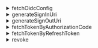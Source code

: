 <details>
  <summary>fetchOidcConfig</summary>

Return `OidcConfigResponse` by requesting to `/oidc/.well-known/openid-configuration`.

**Parameters**

| Name     | Type     | Notes                     |
| -------- | -------- | ------------------------- |
| endpoint | `string` | The OIDC service endpoint |

**Return Type**

`OidcConfigResponse`

**Throws**

- Fetch failed

</details>

<details>
  <summary>generateSignInUri</summary>

**Parameters**

| Name                  | Type       | Required | Notes                                                             |
| --------------------- | ---------- | -------- | ----------------------------------------------------------------- |
| authorizationEndpoint | `string`   | ✅       |                                                                   |
| clientId              | `string`   | ✅       |                                                                   |
| redirectUri           | `string`   | ✅       |                                                                   |
| codeChallenge         | `string`   | ✅       |                                                                   |
| state                 | `string`   | ✅       |                                                                   |
| scopes                | `string[]` |          | The implementation may vary according to language specifications. |
| resources             | `string[]` |          | The implementation may vary according to language specifications. |
| prompt                | `string`   |          | Default: `consent`.                                               |

The URL will be generated based on `authorizationEndpoint` and contains the following query params:

**Sign-In Url Query Parameters**

| Query Key             | Required | Notes                                                                                                            |
| --------------------- | -------- | ---------------------------------------------------------------------------------------------------------------- |
| client_id             | ✅       |                                                                                                                  |
| redirect_uri          | ✅       |                                                                                                                  |
| code_challenge        | ✅       |                                                                                                                  |
| code_challenge_method | ✅       | Hardcoded as S256.                                                                                               |
| state                 | ✅       |                                                                                                                  |
| scope                 | ✅       | scope always contains openid and offline_access, even the input scope provides a null or empty scope value.      |
| resource              |          | We can add resource to uri more than once, the backend will convert them as a list. e.g. `resource=a&resource=b` |
| response_type         | ✅       | Hardcoded as code.                                                                                               |
| prompt                | ✅       |                                                                                                                  |

**Return Type**

`string`

</details>

<details>
  <summary>generateSignOutUri</summary>

**Parameters**

| Name                  | Type     | Required |
| --------------------- | -------- | -------- |
| endSessionEndpoint    | `string` | ✅       |
| idToken               | `string` | ✅       |
| postLogoutRedirectUri | `string` |          |

The URL to be generated will be based on `endSessionEndpoint` and contain the following query parameters:

**Sign-Out Url Query Parameters**

| Query Key                | Required | Notes                                         |
| ------------------------ | -------- | --------------------------------------------- |
| id_token_hint            | ✅       | the inputed `idToken` parameter               |
| post_logout_redirect_uri |          | the inputed `postLogoutRedirectUri` parameter |

**Return Type**

`string`

</details>

<details>
  <summary>fetchTokenByAuthorizationCode</summary>

Fetch a token (`CodeTokenResponse`) by requesting to `/oidc/token` (by authorization code).

**Parameters**

| Name          | Type     | Required |
| ------------- | -------- | -------- |
| tokenEndpoint | `string` | ✅       |
| code          | `string` | ✅       |
| codeVerifier  | `string` | ✅       |
| clientId      | `string` | ✅       |
| redirectUri   | `string` | ✅       |
| resource      | `string` |          |

**HTTP Request**

- Endpoint: `/oidc/token`
- Method: `POST`
- Content-Type: `application/x-www-form-urlencoded`
- Payload:

| Query Key     | Type                           | Required |
| ------------- | ------------------------------ | -------- |
| grant_type    | `string: 'authorization_code'` | ✅       |
| code          | `string`                       | ✅       |
| code_verifier | `string`                       | ✅       |
| client_id     | `string`                       | ✅       |
| redirect_uri  | `string`                       | ✅       |
| resource      | `string`                       |          |

**Return Type**

`CodeTokenResponse`

**Throws**

- Fetch failed

</details>

<details>
  <summary>fetchTokenByRefreshToken</summary>

Fetch a token (`RefreshTokenTokenResponse`) via `/oidc/token` (by refresh token).

**Parameters**

| Name          | Type     | Required |
| ------------- | -------- | -------- |
| tokenEndpoint | `string` | ✅       |
| clientId      | `string` | ✅       |
| refreshToken  | `string` | ✅       |
| resource      | `string` |          |
| scopes        | `string` |          |

**HTTP Request**

- Endpoint: `/oidc/token`
- Method: `POST`
- Content-Type: `application/x-www-form-urlencoded`
- Payload:

| Query Key     | Type                      | Required |
| ------------- | ------------------------- | -------- |
| grant_type    | `string: 'refresh_token'` | ✅       |
| refresh_token | `string`                  | ✅       |
| client_id     | `string`                  | ✅       |
| resource      | `string`                  |          |
| scope         | `string`                  |          |

**Return Type**

`RefreshTokenTokenResponse`

**Throws**

- Fetch failed

</details>

<details>
  <summary>revoke</summary>

Request to `/oidc/token/revocation` API to notify the authorization server that a previously obtained refresh or access token is no longer needed.

**Parameters**

| Name               | Type     | Notes               |
| ------------------ | -------- | ------------------- |
| revocationEndpoint | `string` |                     |
| clientId           | `string` |                     |
| token              | `string` | token to be revoked |

**HTTP Request**

- Endpoint: `/oidc/token/revocation`
- Method: `POST`
- Content-Type: `application/x-www-form-urlencoded`
- Payload:

| Query Key | Type     |
| --------- | -------- |
| client_id | `string` |
| token     | `string` |

**Return Type**

`void`

**Throws**

- Revoke failed

</details>
